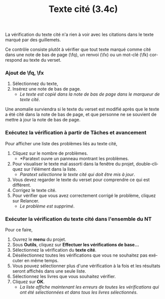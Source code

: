 ﻿---
lang: fr
title: Texte cité (3.4c)
---
La vérification du texte cité n'a rien à voir avec les citations dans le texte marqué par des guillemets.

Ce contrôle consiste plutôt à vérifier que tout texte marqué comme cité dans une note de bas de page (\\fq), un renvoi (\\fx) ou un mot-clé (\\fk) correspond au texte du verset.

### Ajout de \\fq, \\fx

1.  Sélectionnez du texte,
1.  Insérez une note de bas de page.  
     -  *Le texte est copié dans la note de bas de page dans le marqueur de texte cité*.

Une anomalie surviendra si le texte du verset est modifié après que le texte a été cité dans la note de bas de page, et que personne ne se souvient de mettre à jour la note de bas de page.

### Exécutez la vérification à partir de Tâches et avancement

Pour afficher une liste des problèmes liés au texte cité,

1.  Cliquez sur le nombre de problèmes.  
     -  *Paratext ouvre un panneau montrant les problèmes.
1.  Pour visualiser le texte mal assorti dans la fenêtre du projet, double-cliquez sur l'élément dans la liste.  
     -  *Paratext sélectionne le texte cité qui doit être mis à jour*.
1.  Vous devez regarder le texte du verset pour comprendre ce qui est différent.
1.  Corrigez le texte cité.
1.  Pour vérifier que vous avez correctement corrigé le problème, cliquez sur Relancer.
     -  *Le problème est supprimé*.

### Exécuter la vérification du texte cité dans l'ensemble du NT

Pour ce faire,  
1.  Ouvrez le **menu** du projet.
1.  Sous **Outils**, cliquez sur **Effectuer les vérifications de base…**
1.  Sélectionnez la vérification du **texte cité**.
1.  Désélectionnez toutes les vérifications que vous ne souhaitez pas exécuter en même temps.
1.  Vous pouvez sélectionner plus d'une vérification à la fois et les résultats seront affichés dans une seule liste.
1.  Sélectionnez les livres que vous souhaitez vérifier.
1.  Cliquez sur **OK**.
     -  *La liste affiche maintenant les erreurs de toutes les vérifications qui ont été sélectionnées et dans tous les livres sélectionnés*.

